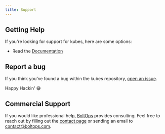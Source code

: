 ```yaml
---
title: Support
---
```


## Getting Help

If you're looking for support for kubes, here are some options:

* Read the [Documentation](http://https://kubes.guru)

## Report a bug

If you think you've found a bug within the kubes repository, [open an issue](https://github.com/boltops-tools/kubes/issues/new/choose).

Happy Hackin' 😁

## Commercial Support

If you would like professional help, [BoltOps](https://www.boltops.com/) provides consulting. Feel free to reach out by filling out the [contact page](https://www.boltops.com/contact) or sending an email to contact@boltops.com.
